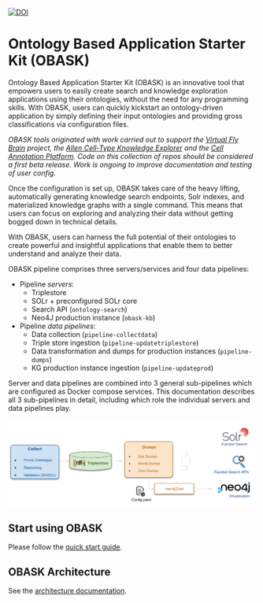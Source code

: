 [![DOI](https://zenodo.org/badge/588526260.svg)](https://zenodo.org/doi/10.5281/zenodo.10518989)

# Ontology Based Application Starter Kit (OBASK)

Ontology Based Application Starter Kit (OBASK) is an innovative tool that empowers users to easily create search and knowledge exploration applications using their ontologies, without the need for any programming skills. With OBASK, users can quickly kickstart an ontology-driven application by simply defining their input ontologies and providing gross classifications via configuration files.

_OBASK tools originated with work carried out to support the [Virtual Fly Brain](virtualflybrain.org) project, the [Allen Cell-Type Knowledge Explorer](https://knowledge.brain-map.org/celltypes) and the [Cell Annotation Platform](celltype.info). Code on this collection of repos should be considered a first beta release.  Work is ongoing to improve documentation and testing of user config._

Once the configuration is set up, OBASK takes care of the heavy lifting, automatically generating knowledge search endpoints, Solr indexes, and materialized knowledge graphs with a single command. This means that users can focus on exploring and analyzing their data without getting bogged down in technical details.

With OBASK, users can harness the full potential of their ontologies to create powerful and insightful applications that enable them to better understand and analyze their data.

OBASK pipeline comprises three servers/services and four data pipelines:

- Pipeline _servers_:
  - Triplestore
  - SOLr + preconfigured SOLr core
  - Search API (`ontology-search`)
  - Neo4J production instance (`obask-kb`)
- Pipeline _data pipelines_:
  - Data collection (`pipeline-collectdata`)
  - Triple store ingestion (`pipeline-updatetriplestore`)
  - Data transformation and dumps for production instances (`pipeline-dumps`)
  - KG production instance ingestion (`pipeline-updateprod`)

Server and data pipelines are combined into 3 general sub-pipelines which are configured as Docker compose services. This documentation describes all 3 sub-pipelines in detail, including which role the individual servers and data pipelines play.

![Pipeline Overview](docs/pipeline-overview.png)

## Start using OBASK

Please follow the [quick start guide](https://obasktools.github.io/obask/quick_start/).

## OBASK Architecture

See the [architecture documentation](https://obasktools.github.io/obask/architecture/).



